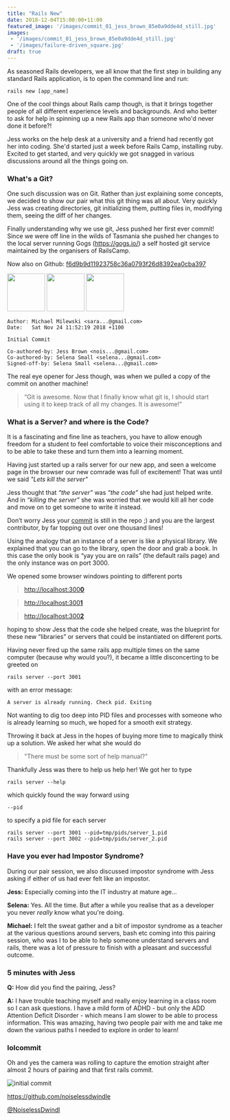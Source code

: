 ```yaml
---
title: "Rails New"
date: 2018-12-04T15:00:00+11:00
featured_image: '/images/commit_01_jess_brown_85e0a9dde4d_still.jpg'
images:
 - '/images/commit_01_jess_brown_85e0a9dde4d_still.jpg'
 - '/images/failure-driven_square.jpg'
draft: true
---
```



As seasoned Rails developers, we all know that the first step in building any standard Rails application, is to open the command line and run:

    rails new [app_name]

One of the cool things about Rails camp though, is that it brings together people of all different experience levels and backgrounds.
And who better to ask for help in spinning up a new Rails app than someone who'd never done it before?!

Jess works on the help desk at a university and a friend had recently got her into coding. She'd started just a week before Rails Camp, installing ruby.
Excited to get started, and very quickly we got snagged in various discussions around all the things going on.

### What's a Git?

One such discussion was on Git. Rather than just explaining some concepts, we decided to show our pair what this git thing was all about.
Very quickly Jess was creating directories, git initializing them, putting files in, modifying them, seeing the diff of her changes.

Finally understanding why we use git, Jess pushed her first ever commit! Since we were off line in the wilds of Tasmania she pushed her changes to the local server running
Gogs (https://gogs.io/) a self hosted git service maintained by the organisers of RailsCamp.

Now also on Github: [f6d9b9d11923758c36a0793f26d8392ea0cba397](https://github.com/failure-driven/railscamp-search-term/commit/f6d9b9d11923758c36a0793f26d8392ea0cba397)

<img src="//github.com/saramic.png" style="display: inline; width: 88px;" height="88" />
<img src="//github.com/noiselessdwindle.png" style="display: inline; width: 88px;" height="88" />
<img src="//github.com/SelenaSmall.png" style="display: inline; width: 88px;" height="88" />

    Author: Michael Milewski <sara...@gmail.com>
    Date:   Sat Nov 24 11:52:19 2018 +1100

    Initial Commit

    Co-authored-by: Jess Brown <nois...@gmail.com>
    Co-authored-by: Selena Small <selena...@gmail.com>
    Signed-off-by: Selena Small <selena...@gmail.com>

The real eye opener for Jess though, was when we pulled a copy of the commit on another machine!

> “Git is awesome. Now that I finally know what git is, I should start using it to keep track of all my changes. It is awesome!”

### What is a Server? and where is the Code?

It is a fascinating and fine line as teachers, you have to allow enough freedom for a student to feel comfortable
to voice their misconceptions and to be able to take these and turn them into a learning moment.

Having just started up a rails server for our new app, and seen a welcome page in the browser our new comrade was full of excitement!
That was until we said _"Lets kill the server"_

Jess thought that _“the server”_ was _“the code”_ she had just helped write. And in _“killing the server”_ she was worried
that we would kill all her code and move on to get someone to write it instead.

Don’t worry Jess your [commit](https://github.com/failure-driven/railscamp-search-term/graphs/contributors) is still in the repo ;)
and you are the largest contributor, by far topping out over one thousand lines!

Using the analogy that an instance of a server is like a physical library. We explained that you can go to the library,
open the door and grab a book. In this case the only book is “yay you are on rails” (the default rails page) and the only instance was on port 3000.

We opened some browser windows pointing to different ports

> [http://localhost:300**0**](http://localhost:3000)

> [http://localhost:300**1**](http://localhost:3001)

> [http://localhost:300**2**](http://localhost:3002)

hoping to show Jess that the code she helped create, was the blueprint for these new “libraries” or servers that could be instantiated on different ports.

Having never fired up the same rails app multiple times on the same computer (because why would you?), it became a little
disconcerting to be greeted on

    rails server --port 3001

with an error message:

    A server is already running. Check pid. Exiting

Not wanting to dig too deep into PID files and processes with someone who is already learning so much, we hoped for a smooth exit strategy.

Throwing it back at Jess in the hopes of buying more time to magically think up a solution. We asked her what she would do

> "There must be some sort of help manual?"

Thankfully Jess was there to help us help her! We got her to type

    rails server --help

which quickly found the way forward using

    --pid

to specify a pid file for each server

    rails server --port 3001 --pid=tmp/pids/server_1.pid
    rails server --port 3002 --pid=tmp/pids/server_2.pid

### Have you ever had Impostor Syndrome?

During our pair session, we also discussed impostor syndrome with Jess asking if either of us had ever felt like an impostor.

**Jess:** Especially coming into the IT industry at mature age...

**Selena:** Yes. All the time. But after a while you realise that as a developer you never _really_ know what you're doing.

**Michael:** I felt the sweat gather and a bit of impostor syndrome as a teacher at the various questions around servers,
bash etc coming into this pairing session, who was I to be able to help someone understand servers and rails, there was
a lot of pressure to finish with a pleasant and successful outcome.

### 5 minutes with Jess

**Q:** How did you find the pairing, Jess?

**A:** I have trouble teaching myself and really enjoy learning in a class room so I can ask questions.
I have a mild form of ADHD - but only the ADD Attention Deficit Disorder - which means I am slower to be able to process information.
This was amazing, having two people pair with me and take me down the various paths I needed to explore in order to learn!

### lolcommit

Oh and yes the camera was rolling to capture the emotion straight after almost 2 hours of pairing and that first rails commit.

![initial commit](https://s3-ap-southeast-2.amazonaws.com/failure-driven-blog/railscamp-24-woodfield-hobart/commit_01_jess_brown_85e0a9dde4d.gif)


https://github.com/noiselessdwindle

[@NoiselessDwindl](https://twitter.com/NoiselessDwindl)
